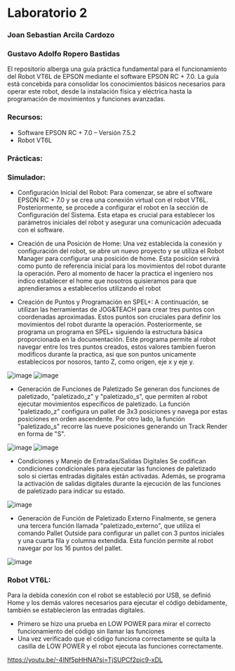 # Laboratorio 2
### Joan Sebastian Arcila Cardozo
### Gustavo Adolfo Ropero Bastidas

El repositorio alberga una guía práctica fundamental para el funcionamiento del Robot VT6L de EPSON mediante el software EPSON RC + 7.0. La guía está concebida para consolidar los conocimientos básicos necesarios para operar este robot, desde la instalación física y eléctrica hasta la programación de movimientos y funciones avanzadas.

### Recursos:

- Software EPSON RC + 7.0 – Versión 7.5.2
- Robot VT6L

### Prácticas:

### Simulador:
  - Configuración Inicial del Robot:
Para comenzar, se abre el software EPSON RC + 7.0 y se crea una conexión virtual con el robot VT6L. Posteriormente, se procede a configurar el robot en la sección de Configuración del Sistema. Esta etapa es crucial para establecer los parámetros iniciales del robot y asegurar una comunicación adecuada con el software.


  - Creación de una Posición de Home:
Una vez establecida la conexión y configuración del robot, se abre un nuevo proyecto y se utiliza el Robot Manager para configurar una posición de home. Esta posición servirá como punto de referencia inicial para los movimientos del robot durante la operación. Pero al momento de hacer la practica el ingeniero nos indico establecer el home que nosotros quisieramos para que aprendieramos a establecerlos utilizando el robot


  - Creación de Puntos y Programación en SPEL+:
A continuación, se utilizan las herramientas de JOG&TEACH para crear tres puntos con coordenadas aproximadas. Estos puntos son cruciales para definir los movimientos del robot durante la operación. Posteriormente, se programa un programa en SPEL+ siguiendo la estructura básica proporcionada en la documentación. Este programa permite al robot navegar entre los tres puntos creados, estos valores tambien fueron modificos durante la practica, asi que son puntos unicamente establecicos por nosoros, tanto Z, como origen, eje x y eje y.

![image](https://github.com/SebastianArcilaC/lab2robotics/assets/115434124/478ab764-5ccf-47ca-9246-c3e334b712bf)
![image](https://github.com/SebastianArcilaC/lab2robotics/assets/115434124/d26e9b9c-92e4-41e2-ab52-511f6ed7e072)


  - Generación de Funciones de Paletizado
Se generan dos funciones de paletizado, "paletizado_z" y "paletizado_s", que permiten al robot ejecutar movimientos específicos de paletizado. La función "paletizado_z" configura un pallet de 3x3 posiciones y navega por estas posiciones en orden ascendente. Por otro lado, la función "paletizado_s" recorre las nueve posiciones generando un Track Render en forma de "S".

![image](https://github.com/SebastianArcilaC/lab2robotics/assets/115434124/45cffd11-c742-4ac1-baca-9b4145065044)
![image](https://github.com/SebastianArcilaC/lab2robotics/assets/115434124/ed6f80e4-0fe9-4a1d-b118-12d6132b83f4)

  - Condiciones y Manejo de Entradas/Salidas Digitales
Se codifican condiciones condicionales para ejecutar las funciones de paletizado solo si ciertas entradas digitales están activadas. Además, se programa la activación de salidas digitales durante la ejecución de las funciones de paletizado para indicar su estado.

![image](https://github.com/SebastianArcilaC/lab2robotics/assets/115434124/c8d95341-d490-4126-977f-41c314e83ee9)

  - Generación de Función de Paletizado Externo
Finalmente, se genera una tercera función llamada "paletizado_externo", que utiliza el comando Pallet Outside para configurar un pallet con 3 puntos iniciales y una cuarta fila y columna extendida. Esta función permite al robot navegar por los 16 puntos del pallet.

![image](https://github.com/SebastianArcilaC/lab2robotics/assets/115434124/73403497-d162-407e-93b3-319701a9a81c)

### Robot VT6L:

Para la debida conexión con el robot se estableció por USB, se definió Home y los demás valores necesarios para ejecutar el código debidamente, también se establecieron las entradas digitales.

- Primero se hizo una prueba en LOW POWER para mirar el correcto funcionamiento del código sin llamar las funciones
- Una vez verificado que el código funciona correctamente se quita la casilla de LOW POWER y el robot ejecuta las funciones correctamente.

https://youtu.be/-4INf5pHHNA?si=TjSUPCf2pic9-xDL
